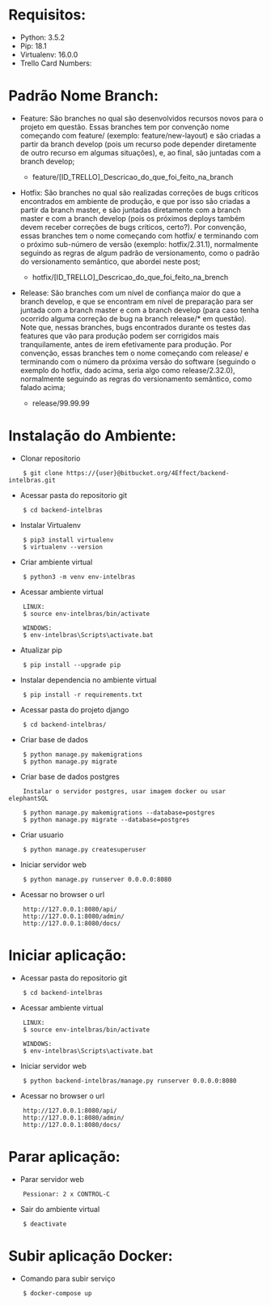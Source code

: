 # Requisitos:
* Python: 3.5.2
* Pip: 18.1
* Virtualenv: 16.0.0
* Trello Card Numbers: 

# Padrão Nome Branch:
	
* Feature: São branches no qual são desenvolvidos recursos novos para o projeto em questão. Essas branches tem por convenção nome começando com feature/ (exemplo: feature/new-layout) e são criadas a partir da branch develop (pois um recurso pode depender diretamente de outro recurso em algumas situações), e, ao final, são juntadas com a branch develop;
	* feature/[ID_TRELLO]_Descricao_do_que_foi_feito_na_branch

* Hotfix: São branches no qual são realizadas correções de bugs críticos encontrados em ambiente de produção, e que por isso são criadas a partir da branch master, e são juntadas diretamente com a branch master e com a branch develop (pois os próximos deploys também devem receber correções de bugs críticos, certo?). Por convenção, essas branches tem o nome começando com hotfix/ e terminando com o próximo sub-número de versão (exemplo: hotfix/2.31.1), normalmente seguindo as regras de algum padrão de versionamento, como o padrão do versionamento semântico, que abordei neste post;
	* hotfix/[ID_TRELLO]_Descricao_do_que_foi_feito_na_brench

* Release: São branches com um nível de confiança maior do que a branch develop, e que se encontram em nível de preparação para ser juntada com a branch master e com a branch develop (para caso tenha ocorrido alguma correção de bug na branch release/* em questão). Note que, nessas branches, bugs encontrados durante os testes das features que vão para produção podem ser corrigidos mais tranquilamente, antes de irem efetivamente para produção. Por convenção, essas branches tem o nome começando com release/ e terminando com o número da próxima versão do software (seguindo o exemplo do hotfix, dado acima, seria algo como release/2.32.0), normalmente seguindo as regras do versionamento semântico, como falado acima;
	* release/99.99.99

# Instalação do Ambiente:

* Clonar repositorio
```
	$ git clone https://{user}@bitbucket.org/4Effect/backend-intelbras.git
```

* Acessar pasta do repositorio git 
```
	$ cd backend-intelbras
```

* Instalar Virtualenv
```
	$ pip3 install virtualenv
	$ virtualenv --version
```

* Criar ambiente virtual
```
	$ python3 -m venv env-intelbras
```

* Acessar ambiente virtual
```
	LINUX:
	$ source env-intelbras/bin/activate
```
```
	WINDOWS:
	$ env-intelbras\Scripts\activate.bat
```

* Atualizar pip
```
	$ pip install --upgrade pip
```

* Instalar dependencia no ambiente virtual
```
	$ pip install -r requirements.txt
```

* Acessar pasta do projeto django
```
	$ cd backend-intelbras/
```
* Criar base de dados
```
	$ python manage.py makemigrations
	$ python manage.py migrate
```

* Criar base de dados postgres
```
    Instalar o servidor postgres, usar imagem docker ou usar elephantSQL 
    
	$ python manage.py makemigrations --database=postgres
	$ python manage.py migrate --database=postgres
```

* Criar usuario
```
	$ python manage.py createsuperuser
```

* Iniciar servidor web
```
	$ python manage.py runserver 0.0.0.0:8080
```

* Acessar no browser o url 
```
	http://127.0.0.1:8080/api/
	http://127.0.0.1:8080/admin/
	http://127.0.0.1:8080/docs/
```

# Iniciar aplicação:

* Acessar pasta do repositorio git 
```
	$ cd backend-intelbras
```

* Acessar ambiente virtual
```
	LINUX:
	$ source env-intelbras/bin/activate
```
```
	WINDOWS:
	$ env-intelbras\Scripts\activate.bat
```

* Iniciar servidor web
```
	$ python backend-intelbras/manage.py runserver 0.0.0.0:8080
```

* Acessar no browser o url 
```
	http://127.0.0.1:8080/api/
	http://127.0.0.1:8080/admin/
	http://127.0.0.1:8080/docs/
```

# Parar aplicação:

* Parar servidor web
```
	Pessionar: 2 x CONTROL-C
```

* Sair do ambiente virtual
```
	$ deactivate
```

# Subir aplicação Docker:

* Comando para subir serviço
```
	$ docker-compose up
```
